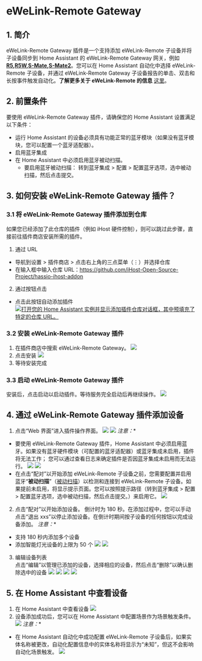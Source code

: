 # eWeLink-Remote Gateway
## 1. 简介
eWeLink-Remote Gateway 插件是一个支持添加 eWeLink-Remote 子设备并将子设备同步到 Home Assistant 的 eWeLink-Remote Gateway 网关，例如 **[R5](https://sonoff.tech/product/smart-wall-switches/r5/),[R5W](https://sonoff.tech/product/smart-wall-switches/r5/),[S-Mate](https://sonoff.tech/product/diy-smart-switches/s-mate/),[S-Mate2](https://sonoff.tech/product/diy-smart-switches/s-mate/)**。您可以在 Home Assistant 自动化中选择 eWeLink-Remote 子设备，并通过 eWeLink-Remote Gateway 子设备报告的单击、双击和长按事件触发自动化。**了解更多关于 eWeLink-Remote 的信息** [这里](https://sonoff.tech/news-and-events/what-is-ewelink-remote-control/)。

## 2. 前置条件
要使用 eWeLink-Remote Gateway 插件，请确保您的 Home Assistant 设置满足以下条件：
- 运行 Home Assistant 的设备必须具有功能正常的蓝牙模块（如果没有蓝牙模块，您可以配置一个蓝牙适配器）。
- 启用蓝牙集成
- 在 Home Assistant 中必须启用蓝牙被动扫描。
    - 要启用蓝牙被动扫描：
    转到蓝牙集成 > 配置 > 配置蓝牙选项，选中被动扫描，然后点击提交。

## 3. 如何安装 eWeLink-Remote Gateway 插件？
### 3.1 将 eWeLink-Remote Gateway 插件添加到仓库
如果您已经添加了此仓库的插件（例如 iHost 硬件控制），则可以跳过此步骤，直接前往插件商店安装所需的插件。
1. 通过 URL
- 导航到设置 > 插件商店 > 点击右上角的三点菜单（⋮）并选择仓库
- 在输入框中输入仓库 URL：https://github.com/iHost-Open-Source-Project/hassio-ihost-addon
2. 通过按钮点击
- 点击此按钮自动添加插件    
[![打开您的 Home Assistant 实例并显示添加插件仓库对话框，其中预填充了特定的仓库 URL。](https://my.home-assistant.io/badges/supervisor_add_addon_repository.svg)](https://my.home-assistant.io/redirect/supervisor_add_addon_repository/?repository_url=https%3A%2F%2Fgithub.com%2FiHost-Open-Source-Project%2Fhassio-ihost-addon)
### 3.2 安装 eWeLink-Remote Gateway 插件
1. 在插件商店中搜索 eWeLink-Remote Gateway。
![](https://raw.githubusercontent.com/iHost-Open-Source-Project/hassio-ihost-addon/master/hassio-ihost-ewelink-remote/images/find.png)
2. 点击安装
![](https://raw.githubusercontent.com/iHost-Open-Source-Project/hassio-ihost-addon/master/hassio-ihost-ewelink-remote/images/install_Addon.png)
3. 等待安装完成
### 3.3 启动 eWeLink-Remote Gateway 插件
安装后，点击启动以启动插件。等待服务完全启动后再继续操作。
![](https://raw.githubusercontent.com/iHost-Open-Source-Project/hassio-ihost-addon/master/hassio-ihost-ewelink-remote/images/start.png)
## 4. 通过 eWeLink-Remote Gateway 插件添加设备
1. 点击“Web 界面”进入插件操作界面。
![](https://raw.githubusercontent.com/iHost-Open-Source-Project/hassio-ihost-addon/master/hassio-ihost-ewelink-remote/images/open_web_ui1.png)
![](https://raw.githubusercontent.com/iHost-Open-Source-Project/hassio-ihost-addon/master/hassio-ihost-ewelink-remote/images/open_web_ui.png)
**注意*：**
- 要使用 eWeLink-Remote Gateway 插件，Home Assistant 中必须启用蓝牙。如果没有蓝牙硬件模块（可配置的蓝牙适配器）或蓝牙集成未启用，插件将无法工作；
您可以通过查看日志来确定插件是否因蓝牙集成未启用而无法运行。
![](https://raw.githubusercontent.com/iHost-Open-Source-Project/hassio-ihost-addon/master/hassio-ihost-ewelink-remote/images/Log-image.png)
![](https://raw.githubusercontent.com/iHost-Open-Source-Project/hassio-ihost-addon/master/hassio-ihost-ewelink-remote/images/Log-Blue.png)
- 在点击“配对”以开始添加 eWeLink-Remote 子设备之前，您需要配置并启用蓝牙“**被动扫描**”（[被动扫描](https://www.home-assistant.io/integrations/bluetooth/#passive-scanning)）以检测和连接到 eWeLink-Remote 子设备。如果提前未启用，将显示提示页面。您可以按照提示路径（转到蓝牙集成 > 配置 > 配置蓝牙选项，选中被动扫描，然后点击提交。）来启用它。
![](https://raw.githubusercontent.com/iHost-Open-Source-Project/hassio-ihost-addon/master/hassio-ihost-ewelink-remote/images/passive_scanning.png)
2. 点击“配对”以开始添加设备。
倒计时为 180 秒。在添加过程中，您可以手动点击“退出 xxs”以停止添加设备。在倒计时期间按子设备的任何按钮以完成设备添加。
**注意*：**
- 支持 180 秒内添加多个设备
- 添加智能灯光设备的上限为 50 个
![](https://raw.githubusercontent.com/iHost-Open-Source-Project/hassio-ihost-addon/master/hassio-ihost-ewelink-remote/images/Pair.png)
![](https://raw.githubusercontent.com/iHost-Open-Source-Project/hassio-ihost-addon/master/hassio-ihost-ewelink-remote/images/add_device.png)
3. 编辑设备列表  
点击“编辑”以管理已添加的设备，选择相应的设备，然后点击“删除”以确认删除选中的设备
![](https://raw.githubusercontent.com/iHost-Open-Source-Project/hassio-ihost-addon/master/hassio-ihost-ewelink-remote/images/Edit.png)
![](https://raw.githubusercontent.com/iHost-Open-Source-Project/hassio-ihost-addon/master/hassio-ihost-ewelink-remote/images/Del.png)
![](https://raw.githubusercontent.com/iHost-Open-Source-Project/hassio-ihost-addon/master/hassio-ihost-ewelink-remote/images/Del_1.png)
![](https://raw.githubusercontent.com/iHost-Open-Source-Project/hassio-ihost-addon/master/hassio-ihost-ewelink-remote/images/device_deleted.png)
## 5. 在 Home Assistant 中查看设备
1. 在 Home Assistant 中查看设备
![](https://raw.githubusercontent.com/iHost-Open-Source-Project/hassio-ihost-addon/master/hassio-ihost-ewelink-remote/images/HA_device.png)
2. 设备添加成功后，您可以在 Home Assistant 中配置场景作为场景触发条件。
![](https://raw.githubusercontent.com/iHost-Open-Source-Project/hassio-ihost-addon/master/hassio-ihost-ewelink-remote/images/Sence.png)
**注意*：**
- 在 Home Assistant 自动化中成功配置 eWeLink-Remote 子设备后，如果实体名称被更改，自动化配置信息中的实体名称将显示为“未知”，但这不会影响自动化场景触发。
![](https://raw.githubusercontent.com/iHost-Open-Source-Project/hassio-ihost-addon/master/hassio-ihost-ewelink-remote/images/UNknow.png)